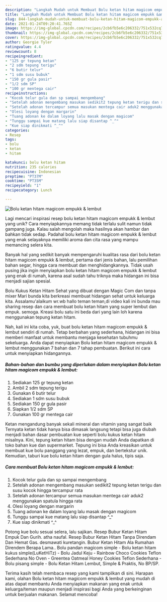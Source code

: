 ```yaml
---
description: "Langkah Mudah untuk Membuat Bolu ketan hitam magicom empukk &amp;amp; lembut, Lezat Sekali"
title: "Langkah Mudah untuk Membuat Bolu ketan hitam magicom empukk &amp;amp; lembut, Lezat Sekali"
slug: 844-langkah-mudah-untuk-membuat-bolu-ketan-hitam-magicom-empukk-and-amp-lembut-lezat-sekali
date: 2021-01-24T09:20:41.765Z
image: https://img-global.cpcdn.com/recipes/2cb6fb5e6c206332/751x532cq70/bolu-ketan-hitam-magicom-empukk-lembut-foto-resep-utama.jpg
thumbnail: https://img-global.cpcdn.com/recipes/2cb6fb5e6c206332/751x532cq70/bolu-ketan-hitam-magicom-empukk-lembut-foto-resep-utama.jpg
cover: https://img-global.cpcdn.com/recipes/2cb6fb5e6c206332/751x532cq70/bolu-ketan-hitam-magicom-empukk-lembut-foto-resep-utama.jpg
author: Georgie Tyler
ratingvalue: 4.4
reviewcount: 8
recipeingredient:
- "125 gr tepung ketan"
- "2 sdm tepung terigu"
- "6 butir telur"
- "1 sdm susu bubuk"
- "150 gr gula pasir"
- "1/2 sdm SP"
- "100 gr mentega cair"
recipeinstructions:
- "Kocok telur gula dan sp sampai mengembang"
- "Setelah adonan mengembang masukan sedikit2 tepung ketan terigu dan susu kocok hingga tercampur rata"
- "Setelah adonan tercampur semua masukan mentega cair aduk2 menggunakan spatula hingga rata"
- "Olesi loyang dengan margarin"
- "Tuang adonan ke dalam loyang lalu masak dengan magicom"
- "Tunggu sampai kue matang lalu siap disantap ^_^"
- "Kue siap dinikmati ^_^"
categories:
- Resep
tags:
- bolu
- ketan
- hitam

katakunci: bolu ketan hitam 
nutrition: 235 calories
recipecuisine: Indonesian
preptime: "PT37M"
cooktime: "PT35M"
recipeyield: "1"
recipecategory: Lunch

---
```



![Bolu ketan hitam magicom empukk &amp; lembut](https://img-global.cpcdn.com/recipes/2cb6fb5e6c206332/751x532cq70/bolu-ketan-hitam-magicom-empukk-lembut-foto-resep-utama.jpg)

Lagi mencari inspirasi resep bolu ketan hitam magicom empukk &amp; lembut yang unik? Cara menyiapkannya memang tidak terlalu sulit namun tidak gampang juga. Kalau salah mengolah maka hasilnya akan hambar dan bahkan tidak sedap. Padahal bolu ketan hitam magicom empukk &amp; lembut yang enak selayaknya memiliki aroma dan cita rasa yang mampu memancing selera kita.

Banyak hal yang sedikit banyak mempengaruhi kualitas rasa dari bolu ketan hitam magicom empukk &amp; lembut, pertama dari jenis bahan, lalu pemilihan bahan segar, hingga cara membuat dan menghidangkannya. Tidak usah pusing jika ingin menyiapkan bolu ketan hitam magicom empukk &amp; lembut yang enak di rumah, karena asal sudah tahu triknya maka hidangan ini bisa menjadi sajian spesial.

Bolu Kukus Ketan Hitam Sehat yang dibuat dengan Magic Com dan tanpa mixer Mari bunda kita berkreasi membuat hidangan sehat untuk keluarga kita. Assalamu&#39;alaikum wr.wb hallo teman teman,di video kali ini bunda mau sharing resep dan cara membuat bolu ketan hitam yang super lembut dan empuk. semoga. Kreasi bolu satu ini beda dari yang lain loh karena menggunakan tepung ketan hitam.


Nah, kali ini kita coba, yuk, buat bolu ketan hitam magicom empukk &amp; lembut sendiri di rumah. Tetap berbahan yang sederhana, hidangan ini bisa memberi manfaat untuk membantu menjaga kesehatan tubuhmu sekeluarga. Anda dapat menyiapkan Bolu ketan hitam magicom empukk &amp; lembut menggunakan 7 bahan dan 7 tahap pembuatan. Berikut ini cara untuk menyiapkan hidangannya.

<!--inarticleads1-->

##### Bahan-bahan dan bumbu yang diperlukan dalam menyiapkan Bolu ketan hitam magicom empukk &amp; lembut:

1. Sediakan 125 gr tepung ketan
1. Ambil 2 sdm tepung terigu
1. Gunakan 6 butir telur
1. Sediakan 1 sdm susu bubuk
1. Sediakan 150 gr gula pasir
1. Siapkan 1/2 sdm SP
1. Gunakan 100 gr mentega cair


Ketan mengandung banyak sekali mineral dan vitamin yang sangat baik Ternyata ketan tidak hanya bisa dimasak langsung tetapi bisa juga diubah menjadi bahan dasar pembuatan kue seperti bolu kukus ketan hitam misalnya. Kini, tepung ketan hitam bisa dengan mudah Anda dapatkan di toko bahan kue dan supermarket. Tepung ini bisa Anda kreasikan untuk membuat kue bolu panggang yang lezat, empuk, dan bertekstur unik. Kemudian, taburi kue bolu ketan hitam dengan gula halus, tipis saja. 

<!--inarticleads2-->

##### Cara membuat Bolu ketan hitam magicom empukk &amp; lembut:

1. Kocok telur gula dan sp sampai mengembang
1. Setelah adonan mengembang masukan sedikit2 tepung ketan terigu dan susu kocok hingga tercampur rata
1. Setelah adonan tercampur semua masukan mentega cair aduk2 menggunakan spatula hingga rata
1. Olesi loyang dengan margarin
1. Tuang adonan ke dalam loyang lalu masak dengan magicom
1. Tunggu sampai kue matang lalu siap disantap ^_^
1. Kue siap dinikmati ^_^


Potong kue bolu sesuai selera, lalu sajikan. Resep Bubur Ketan Hitam Empuk Dan Gurih. atha naufal. Resep Bubur Ketan Hitam Tanpa Direndam Dan Hemat Gas. desmawati kuretangin. Bubur Ketan Hitam Ala Rumahan Direndem Berapa Lama.. Bolu pandan magicom simple - Bolu ketan hitam kukus simple(LuKetHiTz) - Bolu Jadul Keju - Rainbow Choco Cookies Teflon Sederhana No Oven - Greentea Oatmeal Honey Cookies Teflon Sederhana - Bolu pisang simple - Bolu Ketan Hitam Lembut, Simple &amp; Praktis, No BP/SP. 

Terima kasih telah membaca resep yang kami tampilkan di sini. Harapan kami, olahan Bolu ketan hitam magicom empukk &amp; lembut yang mudah di atas dapat membantu Anda menyiapkan makanan yang enak untuk keluarga/teman maupun menjadi inspirasi bagi Anda yang berkeinginan untuk berjualan makanan. Selamat mencoba!
